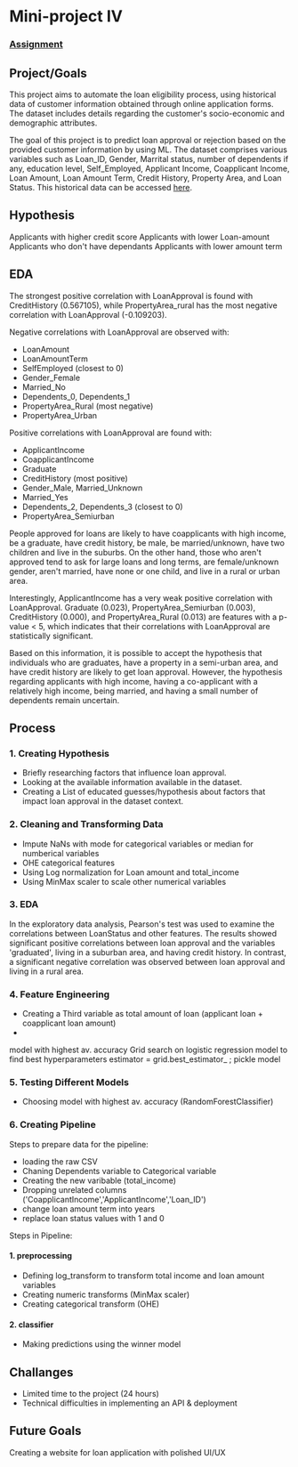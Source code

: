 # Mini-project IV

### [Assignment](assignment.md)

## Project/Goals


This project aims to automate the loan eligibility process, using historical data of customer information obtained through online application forms. The dataset includes details regarding the customer's socio-economic and demographic attributes.

The goal of this project is to predict loan approval or rejection based on the provided customer information by using ML. The dataset comprises various variables such as Loan_ID, Gender, Marrital status, number of dependents if any, education level, Self_Employed, Applicant Income, Coapplicant Income, Loan Amount, Loan Amount Term, Credit History, Property Area, and Loan Status. This historical data can be accessed [here](https://drive.google.com/file/d/1h_jl9xqqqHflI5PsuiQd_soNYxzFfjKw/view).


## Hypothesis
Applicants with higher credit score
Applicants with lower Loan-amount
Applicants who don't have dependants
Applicants with lower amount term

## EDA 
The strongest positive correlation with LoanApproval is found with CreditHistory (0.567105), while PropertyArea_rural has the most negative correlation with LoanApproval (-0.109203).

 Negative correlations with LoanApproval are observed with:
 - LoanAmount
 - LoanAmountTerm
 - SelfEmployed (closest to 0)
 - Gender_Female
 - Married_No
 - Dependents_0, Dependents_1
 - PropertyArea_Rural (most negative)
 - PropertyArea_Urban
 
 Positive correlations with LoanApproval are found with:
 - ApplicantIncome
 - CoapplicantIncome
 - Graduate
 - CreditHistory (most positive)
 - Gender_Male, Married_Unknown
 - Married_Yes
 - Dependents_2, Dependents_3 (closest to 0)
 - PropertyArea_Semiurban
 
 People approved for loans are likely to have coapplicants with high income, be a graduate, have credit history, be male, be married/unknown, have two children and live in the suburbs. On the other hand, those who aren't approved tend to ask for large loans and long terms, are female/unknown gender, aren't married, have none or one child, and live in a rural or urban area. 
 
 Interestingly, ApplicantIncome has a very weak positive correlation with LoanApproval. Graduate (0.023), PropertyArea_Semiurban (0.003), CreditHistory (0.000), and PropertyArea_Rural (0.013) are features with a p-value < 5, which indicates that their correlations with LoanApproval are statistically significant. 
 
 Based on this information, it is possible to accept the hypothesis that individuals who are graduates, have a property in a semi-urban area, and have credit history are likely to get loan approval. However, the hypothesis regarding applicants with high income, having a co-applicant with a relatively high income, being married, and having a small number of dependents remain uncertain.

## Process

### 1. Creating Hypothesis
- Briefly researching factors that influence loan approval.
- Looking at the available information available in the dataset.
- Creating a List of educated guesses/hypothesis about factors that impact loan approval in the dataset context.
### 2. Cleaning and Transforming Data
- Impute NaNs with mode for categorical variables or median for numberical variables
- OHE categorical features
- Using Log normalization for Loan amount and total_income
- Using MinMax scaler to scale other numerical variables

### 3. EDA
In the exploratory data analysis, Pearson's test was used to examine the correlations between LoanStatus and other features. The results showed significant positive correlations between loan approval and the variables 'graduated', living in a suburban area, and having credit history. In contrast, a significant negative correlation was observed between loan approval and living in a rural area. 
### 4. Feature Engineering
- Creating a Third variable as total amount of loan (applicant loan + coapplicant loan amount)
-
 model with highest av. accuracy
Grid search on logistic regression model to find best hyperparameters
estimator = grid.best_estimator_ ; pickle model
### 5. Testing Different Models
- Choosing model with highest av. accuracy (RandomForestClassifier)
### 6. Creating Pipeline

Steps to prepare data for the pipeline:
- loading the raw CSV
- Chaning Dependents variable to Categorical variable
- Creating the new varibable (total_income)
- Dropping unrelated columns ('CoapplicantIncome','ApplicantIncome','Loan_ID')
- change loan amount term into years
- replace loan status values with 1 and 0

Steps in Pipeline:
#### 1. preprocessing
- Defining log_transform to transform total income and loan amount variables
- Creating numeric transforms (MinMax scaler)
- Creating categorical transform (OHE)
#### 2. classifier
- Making predictions using the winner model




## Challanges 
- Limited time to the project (24 hours)
- Technical difficulties in implementing an API & deployment

## Future Goals
Creating a website for loan application with polished UI/UX
